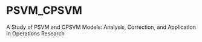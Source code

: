 # PSVM_CPSVM
A Study of PSVM and CPSVM Models: Analysis, Correction, and Application in Operations Research
